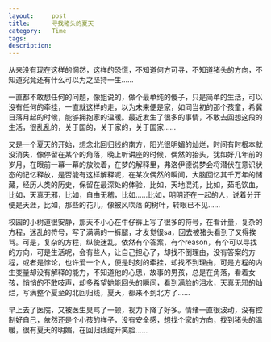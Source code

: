 ```yaml
---
layout:     post
title:      寻找猪头的夏天
category:   Time
tags: 
description: 
---
```


从来没有现在这样的惘然，这样的恐慌，不知道何方可寻，不知道猪头的方向，不知道究竟还有什么可以为之坚持一生…… 

一直都不敢想任何的问题，像姐说的，做个最单纯的傻子，只是简单的生活，可以没有任何的牵挂，一直就这样的走，以为未来便是家，如同当初的那个孩童，希冀日落月起的时候，能够拥抱家的温暖。最近发生了很多的事情，不敢去回想这段的生活，很乱乱的，关于国的，关于家的，关于国家…… 

又是一个夏天的开始，想念北回归线的南方，阳光很明媚的灿烂，时间有时根本就没消失，像停留在某个的角落，晚上听讲座的时候，偶然的抬头，犹如好几年前的岁月，在眼前一幕一幕的放映着，在梦的解释里，弗洛伊德说梦会将潜伏在意识状态的记忆释放，是否能有这样解释呢，在某次偶然的瞬间，大脑回忆其千万年的储藏，经历人类的历史，保留在最深处的体验，比如，天地混沌，比如，茹毛饮血，比如，天真无邪，比如，自由无稽，比如……比如，明明还在一起的人，说着分开便是天涯，比如，那些的花儿，像被风吹落 的树叶，转眼已不见……

校园的小树道很安静，那天不小心在牛仔裤上写了很多的符号，在看计量，复杂的方程，迷乱的符号，写了满满的一裤腿，才发觉很sa，回去被猪头看到了又得挨骂。可是，复杂的方程，纵使迷乱，依然有个答案，有个reason，有个可以寻找的方向，可是生活呢，会有些人，让自己担心了，却找不倒理由，没有答案的方程，或者是悖论，也许爱一个人，便是时刻的牵挂，却找不到理由，可是方程的内生变量却没有解释的能力，不知道他的心思，故事的男孩，总是在角落，看着女孩，悄悄的不敢吱声，却多希望她能回头的瞬间，看到满脸的泪水，天真无邪的灿烂，写满整个夏至的北回归线，夏天，都来不到北方了……

早上去了医院，又被医生臭骂了一顿，视力下降了好多。情绪一直很波动，没有控制好自己，依然还是个小孩的样子，没有安全感，想找个家的方向，找到猪头的温暖，很有夏天的明媚，在回归线绽开笑脸……
